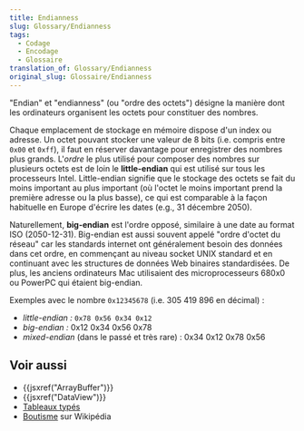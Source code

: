 ```yaml
---
title: Endianness
slug: Glossary/Endianness
tags:
  - Codage
  - Encodage
  - Glossaire
translation_of: Glossary/Endianness
original_slug: Glossaire/Endianness
---
```


"Endian" et "endianness" (ou "ordre des octets") désigne la manière dont les ordinateurs organisent les octets pour constituer des nombres.

Chaque emplacement de stockage en mémoire dispose d'un index ou adresse. Un octet pouvant stocker une valeur de 8 bits (i.e. compris entre `0x00` et `0xff`), il faut en réserver davantage pour enregistrer des nombres plus grands. L'_ordre_ le plus utilisé pour composer des nombres sur plusieurs octets est de loin le **little-endian** qui est utilisé sur tous les processeurs Intel. Little-endian signifie que le stockage des octets se fait du moins important au plus important (où l'octet le moins important prend la première adresse ou la plus basse), ce qui est comparable à la façon habituelle en Europe d'écrire les dates (e.g., 31 décembre 2050).

Naturellement, **big-endian** est l'ordre opposé, similaire à une date au format ISO (2050-12-31). Big-endian est aussi souvent appelé "ordre d'octet du réseau" car les standards internet ont généralement besoin des données dans cet ordre, en commençant au niveau socket UNIX standard et en continuant avec les structures de données Web binaires standardisées. De plus, les anciens ordinateurs Mac utilisaient des microprocesseurs 680x0 ou PowerPC qui étaient big-endian.

Exemples avec le nombre `0x12345678` (i.e. 305 419 896 en décimal) :

- *little-endian :* `0x78 0x56 0x34 0x12`
- _big-endian :_ 0x12 0x34 0x56 0x78
- *mixed-endian* (dans le passé et très rare) : 0x34 0x12 0x78 0x56

## Voir aussi

- {{jsxref("ArrayBuffer")}}
- {{jsxref("DataView")}}
- [Tableaux typés](/fr/docs/Web/JavaScript/Tableaux_typés)
- [Boutisme](https://fr.wikipedia.org/wiki/Boutisme) sur Wikipédia
